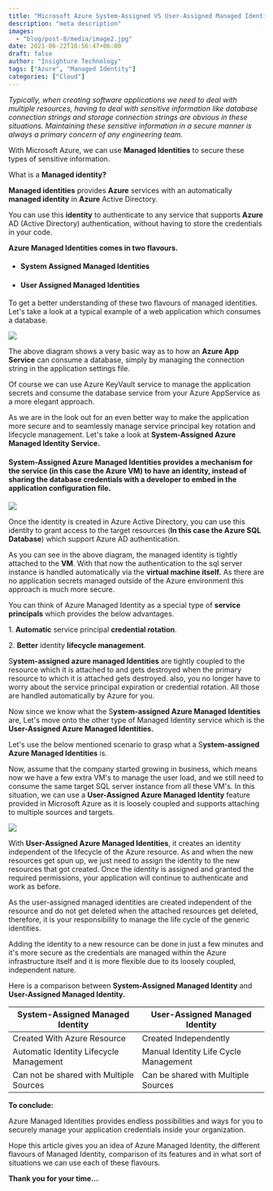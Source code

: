 ```yaml
---
title: "Microsoft Azure System-Assigned VS User-Assigned Managed Identity"
description: "meta description"
images:
  - "blog/post-8/media/image2.jpg"
date: 2021-06-22T16:56:47+06:00
draft: false
author: "Insighture Technology"
tags: ["Azure", "Managed Identity"]
categories: ["Cloud"]
---
```


*Typically, when creating software applications we need to deal with
multiple resources, having to deal with sensitive information like
database connection strings and storage connection strings are obvious
in these situations. Maintaining these sensitive information in a secure
manner is always a primary concern of any engineering team.*

With Microsoft Azure, we can use **Managed Identities** to secure these
types of sensitive information.

What is a **Managed identity?**

**Managed identities** provides **Azure** services with an automatically
**managed identity** in **Azure** Active Directory.

You can use this **identity** to authenticate to any service that
supports **Azure** AD (Active Directory) authentication, without having
to store the credentials in your code.

**Azure Managed Identities comes in two flavours.**

-   #### System Assigned Managed Identities

-   #### User Assigned Managed Identities

To get a better understanding of these two flavours of managed
identities. Let\'s take a look at a typical example of a web application
which consumes a database.

![](media/image4.png)

The above diagram shows a very basic way as to how an **Azure App
Service** can consume a database, simply by managing the connection
string in the application settings file.

Of course we can use Azure KeyVault service to manage the application
secrets and consume the database service from your Azure AppService as a
more elegant approach.

As we are in the look out for an even better way to make the application
more secure and to seamlessly manage service principal key rotation and
lifecycle management. Let\'s take a look at **System-Assigned Azure
Managed Identity Service.**

#### **System-Assigned Azure Managed Identities** provides a mechanism for the service (in this case the Azure VM) to have an identity, instead of sharing the database credentials with a developer to embed in the application configuration file.

![](media/image3.png)

Once the identity is created in Azure Active Directory, you can use this
identity to grant access to the target resources (**In this case the
Azure SQL Database**) which support Azure AD authentication.

As you can see in the above diagram, the managed identity is tightly
attached to the **VM**. With that now the authentication to the sql
server instance is handled automatically via the **virtual machine
itself.** As there are no application secrets managed outside of the
Azure environment this approach is much more secure.

You can think of Azure Managed Identity as a special type of **service
principals** which provides the below advantages.

1.&nbsp;**Automatic** service principal **credential rotation**.

2.&nbsp;**Better** identity **lifecycle management**.

S**ystem-assigned azure managed Identities** are tightly coupled to the
resource which it is attached to and gets destroyed when the primary
resource to which it is attached gets destroyed. also, you no longer
have to worry about the service principal expiration or credential
rotation. All those are handled automatically by Azure for you.

Now since we know what the S**ystem-assigned Azure Managed Identities**
are, Let\'s move onto the other type of Managed Identity service which
is the **User-Assigned Azure Managed Identities.**

Let\'s use the below mentioned scenario to grasp what a
S**ystem-assigned Azure Managed Identities** is.

Now, assume that the company started growing in business, which means
now we have a few extra VM's to manage the user load, and we still need
to consume the same target SQL server instance from all these VM's. In
this situation, we can use a **User-Assigned Azure Managed Identity**
feature provided in Microsoft Azure as it is loosely coupled and
supports attaching to multiple sources and targets.

 ![](media/image1.png)

With **User-Assigned Azure Managed Identities**, it creates an identity
independent of the lifecycle of the Azure resource. As and when the new
resources get spun up, we just need to assign the identity to the new
resources that got created. Once the identity is assigned and granted
the required permissions, your application will continue to authenticate
and work as before.

As the user-assigned managed identities are created independent of the
resource and do not get deleted when the attached resources get deleted,
therefore, it is your responsibility to manage the life cycle of the
generic identities.

Adding the identity to a new resource can be done in just a few minutes
and it\'s more secure as the credentials are managed within the Azure
infrastructure itself and it is more flexible due to its loosely
coupled, independent nature.

Here is a comparison between **System-Assigned Managed Identity** and
**User-Assigned Managed Identity.**


  |**System-Assigned Managed Identity**|           **User-Assigned Managed Identity**|
  |------------------------------------|---------------------------------------------|
  |Created With Azure Resource         |Created Independently|
  |Automatic Identity Lifecycle Management |Manual Identity Life Cycle Management|
  |Can not be shared with Multiple Sources|     Can be shared with Multiple Sources|

**To conclude:**

Azure Managed Identities provides endless possibilities and ways for you
to securely manage your application credentials inside your
organization.

Hope this article gives you an idea of Azure Managed Identity, the
different flavours of Managed Identity, comparison of its features and
in what sort of situations we can use each of these flavours.

**Thank you for your time\...**
